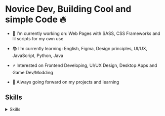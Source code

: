 # Novice Dev, Building Cool and simple Code :fire:

- :hammer: I’m currently working on: Web Pages with SASS, CSS Frameworks and lil scripts for my own use

- :books: I’m currently learning: English, Figma, Design principles, UI/UX, JavaScript, Python, Java

- :zap: Interested on Frontend Developing, UI/UX Design, Desktop Apps and Game Dev/Modding
  
- :seedling: Always going forward on my projects and learning

## Skills
<details>
    <summary>Skills</summary>
    <img src="https://img.shields.io/badge/HTML5-E34F26?style=for-the-badge&logo=html5&logoColor=white"><span> Always enjoy working with it</span>
    <img src="https://img.shields.io/badge/CSS3-1572B6?style=for-the-badge&logo=css3&logoColor=white"><span> So many ways the work with it</span>
    <img src="https://img.shields.io/badge/Sass-CC6699?style=for-the-badge&logo=sass&logoColor=white"><span> Enjoy working with it, but not always give me the right approach</span>
    <img src="https://img.shields.io/badge/Markdown-000000?style=for-the-badge&logo=markdown&logoColor=white"><span> I used Markdown a lot, in my programming hobbie and my life</span>
</details>
